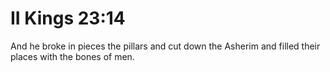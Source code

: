 # II Kings 23:14

And he broke in pieces the pillars and cut down the Asherim and filled their places with the bones of men.
